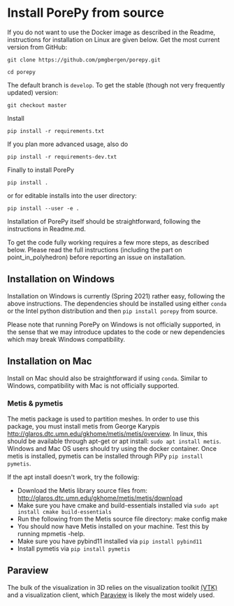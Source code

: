 # Install PorePy from source
If you do not want to use the Docker image as described in the Readme, instructions for installation on Linux are given below.
Get the most current version from GitHub:

    git clone https://github.com/pmgbergen/porepy.git

    cd porepy

The default branch is `develop`. To get the stable (though not very frequently updated) version:

    git checkout master

Install

    pip install -r requirements.txt

If you plan more advanced usage, also do

    pip install -r requirements-dev.txt

Finally to install PorePy

    pip install .

or for editable installs into the user directory:

    pip install --user -e .


Installation of PorePy itself should be straightforward, following the instructions in Readme.md.

To get the code fully working requires a few more steps, as described below. Please read the full instructions (including the part on point_in_polyhedron) before reporting an issue on installation.


## Installation on Windows
Installation on Windows is currently (Spring 2021) rather easy, following the above instructions. The dependencies should be installed  using either `conda` or the Intel python distribution and then `pip install porepy` from source. 

Please note that running PorePy on Windows is not officially supported, in the sense that we may introduce updates to the code or new dependencies which may break Windows compatibility. 

## Installation on Mac
Install on Mac should also be straightforward if using `conda`. Similar to Windows, compatibility with Mac is not officially supported.

### Metis & pymetis
The metis package is used to partition meshes. In order to use this package, you must install metis from George Karypis
http://glaros.dtc.umn.edu/gkhome/metis/metis/overview. In linux, this should be available through apt-get or apt install:
`sudo apt install metis`. Windows and Mac OS users should try using the docker container. Once metis is installed, pymetis can be installed through PiPy `pip install pymetis`.

If the apt install doesn't work, try the followig:
- Download the Metis library source files from: http://glaros.dtc.umn.edu/gkhome/metis/metis/download
- Make sure you have cmake and build-essentials installed via `sudo apt install cmake build-essentials`
- Run the following from the Metis source file directory:
    make config
    make
- You should now have Metis installed on your machine. Test this by running mpmetis -help.
- Make sure you have pybind11 installed via `pip install pybind11`
- Install pymetis via `pip install pymetis`

## Paraview
The bulk of the visualization in 3D relies on the visualization toolkit [(VTK)](https://github.com/Kitware/VTK) and a visualization client, which [Paraview](https://www.paraview.org/) is likely the most widely used.
